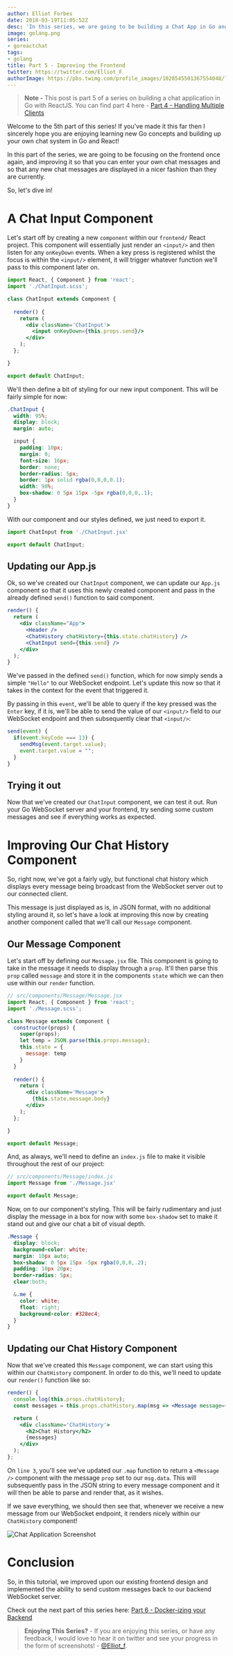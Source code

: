 ```yaml
---
author: Elliot Forbes
date: 2018-03-19T11:05:52Z
desc: 'In this series, we are going to be building a Chat App in Go and ReactJS'
image: golang.png
series:
- goreactchat
tags:
- golang
title: Part 5 - Improving the Frontend
twitter: https://twitter.com/Elliot_F
authorImage: https://pbs.twimg.com/profile_images/1028545501367554048/lzr43cQv_400x400.jpg
---
```


> **Note -** This post is part 5 of a series on building a chat application in Go with ReactJS. You can find part 4 here - [Part 4 - Handling Multiple Clients](/projects/chat-system-in-go-and-react/part-4-handling-multiple-clients/)

Welcome to the 5th part of this series! If you've made it this far then I sincerely hope you are enjoying learning new Go concepts and building up your own chat system in Go and React!

In this part of the series, we are going to be focusing on the frontend once again, and improving it so that you can enter your own chat messages and so that any new chat messages are displayed in a nicer fashion than they are currently.

So, let's dive in!

# A Chat Input Component

Let's start off by creating a new `component` within our `frontend/` React project. This component will essentially just render an `<input/>` and then listen for any `onKeyDown` events. When a key press is registered whilst the focus is within the `<input/>` element, it will trigger whatever function we'll pass to this component later on.

```jsx
import React, { Component } from 'react';
import './ChatInput.scss';

class ChatInput extends Component {
  
  render() {
    return (
      <div className='ChatInput'>
        <input onKeyDown={this.props.send}/>
      </div>
    );
  };

}

export default ChatInput;
```

We'll then define a bit of styling for our new input component. This will be fairly simple for now: 

```css
.ChatInput {
  width: 95%;
  display: block;
  margin: auto;

  input {
    padding: 10px;
    margin: 0;
    font-size: 16px;
    border: none;
    border-radius: 5px;
    border: 1px solid rgba(0,0,0,0.1);
    width: 98%;
    box-shadow: 0 5px 15px -5px rgba(0,0,0,.1);
  }
}
```

With our component and our styles defined, we just need to export it.

```js
import ChatInput from './ChatInput.jsx'

export default ChatInput;
```

## Updating our App.js

Ok, so we've created our `ChatInput` component, we can update our `App.js` component so that it uses this newly created component and pass in the already defined `send()` function to said component.

```jsx
render() {
  return (
    <div className="App">
      <Header />
      <ChatHistory chatHistory={this.state.chatHistory} />
      <ChatInput send={this.send} />
    </div>
  );
}
```

We've passed in the defined `send()` function, which for now simply sends a simple `"Hello"` to our WebSocket endpoint. Let's update this now so that it takes in the context for the event that triggered it. 

By passing in this `event`, we'll be able to query if the key pressed was the `Enter` key, if it is, we'll be able to send the value of our `<input/>` field to our WebSocket endpoint and then subsequently clear that `<input/>`:

```js
send(event) {
  if(event.keyCode === 13) {
    sendMsg(event.target.value);
    event.target.value = "";
  }
}
```

## Trying it out

Now that we've created our `ChatInput` component, we can test it out. Run your Go WebSocket server and your frontend, try sending some custom messages and see if everything works as expected.

# Improving Our Chat History Component

So, right now, we've got a fairly ugly, but functional chat history which displays every message being broadcast from the WebSocket server out to our connected client.

This message is just displayed as is, in JSON format, with no additional styling around it, so let's have a look at improving this now by creating another component called that we'll call our `Message` component.

## Our Message Component

Let's start off by defining our `Message.jsx` file. This component is going to take in the message it needs to display through a `prop`. It'll then parse this `prop` called `message` and store it in the components `state` which we can then use within our `render` function.

```jsx
// src/components/Message/Message.jsx
import React, { Component } from 'react';
import './Message.scss';

class Message extends Component {
  constructor(props) {
    super(props);
    let temp = JSON.parse(this.props.message);
    this.state = {
      message: temp
    }
  }
  
  render() {
    return (
      <div className='Message'>
        {this.state.message.body}
      </div>
    );
  };

}

export default Message;
```

And, as always, we'll need to define an `index.js` file to make it visible throughout the rest of our project:

```js
// src/components/Message/index.js
import Message from './Message.jsx'

export default Message;
```

Now, on to our component's styling. This will be fairly rudimentary and just display the message in a box for now with some `box-shadow` set to make it stand out and give our chat a bit of visual depth.

```css
.Message {
  display: block;
  background-color: white;
  margin: 10px auto;
  box-shadow: 0 5px 15px -5px rgba(0,0,0,.2);
  padding: 10px 20px;
  border-radius: 5px;
  clear:both;

  &.me {
    color: white;
    float: right;
    background-color: #328ec4;
  }
}
```

## Updating our Chat History Component

Now that we've created this `Message` component, we can start using this within our `ChatHistory` component. In order to do this, we'll need to update our `render()` function like so:

```jsx
render() {
  console.log(this.props.chatHistory);
  const messages = this.props.chatHistory.map(msg => <Message message={msg.data} />);

  return (
    <div className='ChatHistory'>
      <h2>Chat History</h2>
      {messages}
    </div>
  );
};
```

On `line 3`, you'll see we've updated our `.map` function to return a `<Message />` component with the message `prop` set to our `msg.data`. This will subsequently pass in the JSON string to every message component and it will then be able to parse and render that, as it wishes.

If we save everything, we should then see that, whenever we receive a new message from our WebSocket endpoint, it renders nicely within our `ChatHistory` component!

![Chat Application Screenshot](https://s3-eu-west-1.amazonaws.com/images.tutorialedge.net/images/chat-app-go-react/screenshot-02.png)

# Conclusion

So, in this tutorial, we improved upon our existing frontend design and implemented the ability to send custom messages back to our backend WebSocket server. 

Check out the next part of this series here: [Part 6 - Docker-izing your Backend](/projects/chat-system-in-go-and-react/part-6-dockerizing-your-backend/)

> **Enjoying This Series?** - If you are enjoying this series, or have any feedback, I would love to hear it on twitter and see your progress in the form of screenshots! - [@Elliot_f](https://twitter.com/elliot_f). 